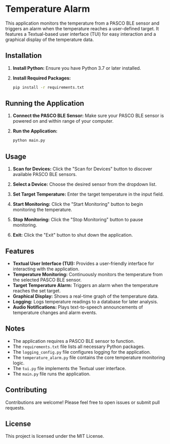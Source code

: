 # Temperature Alarm

This application monitors the temperature from a PASCO BLE sensor and triggers an alarm when the temperature reaches a user-defined target. It features a Textual-based user interface (TUI) for easy interaction and a graphical display of the temperature data.

## Installation

1. **Install Python:** Ensure you have Python 3.7 or later installed.

2. **Install Required Packages:**
   ```bash
   pip install -r requirements.txt
   ```
   
## Running the Application

1. **Connect the PASCO BLE Sensor:** Make sure your PASCO BLE sensor is powered on and within range of your computer.

2. **Run the Application:**
   ```bash
   python main.py
   ```

## Usage

1. **Scan for Devices:** Click the "Scan for Devices" button to discover available PASCO BLE sensors.

2. **Select a Device:** Choose the desired sensor from the dropdown list.

3. **Set Target Temperature:** Enter the target temperature in the input field.

4. **Start Monitoring:** Click the "Start Monitoring" button to begin monitoring the temperature.

5. **Stop Monitoring:** Click the "Stop Monitoring" button to pause monitoring.

6. **Exit:** Click the "Exit" button to shut down the application.

## Features

- **Textual User Interface (TUI):** Provides a user-friendly interface for interacting with the application.
- **Temperature Monitoring:** Continuously monitors the temperature from the selected PASCO BLE sensor.
- **Target Temperature Alarm:** Triggers an alarm when the temperature reaches the set target.
- **Graphical Display:** Shows a real-time graph of the temperature data.
- **Logging:** Logs temperature readings to a database for later analysis.
- **Audio Notifications:** Plays text-to-speech announcements of temperature changes and alarm events.

## Notes

- The application requires a PASCO BLE sensor to function.
- The `requirements.txt` file lists all necessary Python packages.
- The `logging_config.py` file configures logging for the application.
- The `temperature_alarm.py` file contains the core temperature monitoring logic.
- The `tui.py` file implements the Textual user interface.
- The `main.py` file runs the application.

## Contributing

Contributions are welcome! Please feel free to open issues or submit pull requests.

## License

This project is licensed under the MIT License.